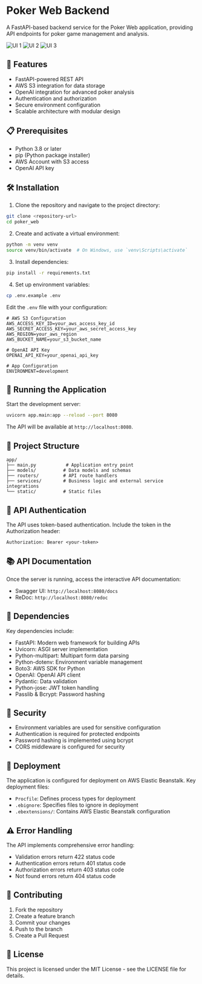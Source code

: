 # Poker Web Backend

A FastAPI-based backend service for the Poker Web application, providing API endpoints for poker game management and analysis.

![UI 1](https://pokerwebsite.s3.us-east-1.amazonaws.com/%E6%88%AA%E5%B1%8F2024-12-17+%E4%B8%8B%E5%8D%882.54.01.png)
![UI 2](https://pokerwebsite.s3.us-east-1.amazonaws.com/%E6%88%AA%E5%B1%8F2024-12-16+%E4%B8%8B%E5%8D%8811.44.34.png)
![UI 3](https://pokerwebsite.s3.us-east-1.amazonaws.com/%E6%88%AA%E5%B1%8F2024-12-18+%E4%B8%8B%E5%8D%887.14.38.png)



## 🚀 Features

- FastAPI-powered REST API
- AWS S3 integration for data storage
- OpenAI integration for advanced poker analysis
- Authentication and authorization
- Secure environment configuration
- Scalable architecture with modular design

## 📋 Prerequisites

- Python 3.8 or later
- pip (Python package installer)
- AWS Account with S3 access
- OpenAI API key

## 🛠️ Installation

1. Clone the repository and navigate to the project directory:
```bash
git clone <repository-url>
cd poker_web
```



2. Create and activate a virtual environment:
```bash
python -m venv venv
source venv/bin/activate  # On Windows, use `venv\Scripts\activate`
```

3. Install dependencies:
```bash
pip install -r requirements.txt
```

4. Set up environment variables:
```bash
cp .env.example .env
```

Edit the `.env` file with your configuration:
```
# AWS S3 Configuration
AWS_ACCESS_KEY_ID=your_aws_access_key_id
AWS_SECRET_ACCESS_KEY=your_aws_secret_access_key
AWS_REGION=your_aws_region
AWS_BUCKET_NAME=your_s3_bucket_name

# OpenAI API Key
OPENAI_API_KEY=your_openai_api_key

# App Configuration
ENVIRONMENT=development
```

## 🚀 Running the Application

Start the development server:

```bash
uvicorn app.main:app --reload --port 8080
```

The API will be available at `http://localhost:8080`.

## 📁 Project Structure

```
app/
├── main.py           # Application entry point
├── models/          # Data models and schemas
├── routers/         # API route handlers
├── services/        # Business logic and external service integrations
└── static/          # Static files
```

## 🔑 API Authentication

The API uses token-based authentication. Include the token in the Authorization header:

```
Authorization: Bearer <your-token>
```

## 📚 API Documentation

Once the server is running, access the interactive API documentation:

- Swagger UI: `http://localhost:8080/docs`
- ReDoc: `http://localhost:8080/redoc`

## 🔧 Dependencies

Key dependencies include:
- FastAPI: Modern web framework for building APIs
- Uvicorn: ASGI server implementation
- Python-multipart: Multipart form data parsing
- Python-dotenv: Environment variable management
- Boto3: AWS SDK for Python
- OpenAI: OpenAI API client
- Pydantic: Data validation
- Python-jose: JWT token handling
- Passlib & Bcrypt: Password hashing

## 🔐 Security

- Environment variables are used for sensitive configuration
- Authentication is required for protected endpoints
- Password hashing is implemented using bcrypt
- CORS middleware is configured for security

## 🐳 Deployment

The application is configured for deployment on AWS Elastic Beanstalk. Key deployment files:
- `Procfile`: Defines process types for deployment
- `.ebignore`: Specifies files to ignore in deployment
- `.ebextensions/`: Contains AWS Elastic Beanstalk configuration

## ⚠️ Error Handling

The API implements comprehensive error handling:
- Validation errors return 422 status code
- Authentication errors return 401 status code
- Authorization errors return 403 status code
- Not found errors return 404 status code

## 🤝 Contributing

1. Fork the repository
2. Create a feature branch
3. Commit your changes
4. Push to the branch
5. Create a Pull Request

## 📄 License

This project is licensed under the MIT License - see the LICENSE file for details. 
